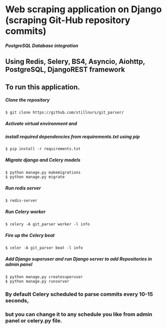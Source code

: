 # Web scraping application on Django (scraping Git-Hub repository commits)
##### PostgreSQL Database integration
## Using Redis, Selery, BS4, Asyncio, Aiohttp, PostgreSQL, DjangoREST framework

## To run this application.
##### Clone the repository
```
$ git clone https://github.com/stillnurs/git_parser/
```

##### Activate virtual environment and
##### install required dependencies from requirements.txt using pip

```
$ pip install -r requirements.txt
```

##### Migrate django and Celery models
```
$ python manage.py makemigrations
$ python manage.py migrate
```

##### Run redis server 
```
$ redis-server
```

##### Run Celery worker
```
$ celery -A git_parser worker -l info
```

##### Fire up the Celery beat
```
$ celer -A git_parser beat -l info
```

##### Add Django superuser and run Django server to add Repositories in admin panel
```
$ python manage.py createsuperuser
$ python manage.py runserver
```

### By default Celery scheduled to parse commits every 10-15 seconds,
### but you can change it to any schedule you like from admin panel or celery.py file.
